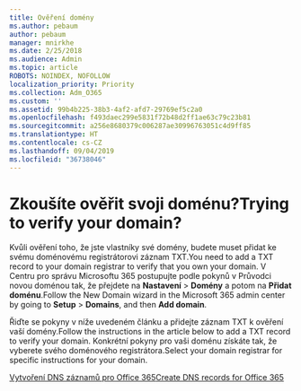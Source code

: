 ```yaml
---
title: Ověření domény
ms.author: pebaum
author: pebaum
manager: mnirkhe
ms.date: 2/25/2018
ms.audience: Admin
ms.topic: article
ROBOTS: NOINDEX, NOFOLLOW
localization_priority: Priority
ms.collection: Adm_O365
ms.custom: ''
ms.assetid: 99b4b225-38b3-4af2-afd7-29769ef5c2a0
ms.openlocfilehash: f493daec299e5831f72b48d2ff1ae63c79c23b81
ms.sourcegitcommit: a256e8680379c006287ae30996763051c4d9ff85
ms.translationtype: HT
ms.contentlocale: cs-CZ
ms.lasthandoff: 09/04/2019
ms.locfileid: "36738046"
---
```

# <a name="trying-to-verify-your-domain"></a><span data-ttu-id="0714c-102">Zkoušíte ověřit svoji doménu?</span><span class="sxs-lookup"><span data-stu-id="0714c-102">Trying to verify your domain?</span></span>

<span data-ttu-id="0714c-103">Kvůli ověření toho, že jste vlastníky své domény, budete muset přidat ke svému doménovému registrátorovi záznam TXT.</span><span class="sxs-lookup"><span data-stu-id="0714c-103">You need to add a TXT record to your domain registrar to verify that you own your domain.</span></span> <span data-ttu-id="0714c-104">V Centru pro správu Microsoftu 365 postupujte podle pokynů v Průvodci novou doménou tak, že přejdete na **Nastavení** \> **Domény** a potom na **Přidat doménu**.</span><span class="sxs-lookup"><span data-stu-id="0714c-104">Follow the New Domain wizard in the Microsoft 365 admin center by going to **Setup** \> **Domains**, and then **Add domain**.</span></span> 
  
<span data-ttu-id="0714c-105">Řiďte se pokyny v níže uvedeném článku a přidejte záznam TXT k ověření vaší domény.</span><span class="sxs-lookup"><span data-stu-id="0714c-105">Follow the instructions in the article below to add a TXT record to verify your domain.</span></span> <span data-ttu-id="0714c-106">Konkrétní pokyny pro vaši doménu získáte tak, že vyberete svého doménového registrátora.</span><span class="sxs-lookup"><span data-stu-id="0714c-106">Select your domain registrar for specific instructions for your domain.</span></span>
  
[<span data-ttu-id="0714c-107">Vytvoření DNS záznamů pro Office 365</span><span class="sxs-lookup"><span data-stu-id="0714c-107">Create DNS records for Office 365</span></span>](https://docs.microsoft.com/office365/admin/get-help-with-domains/create-dns-records-at-any-dns-hosting-provider)
  

